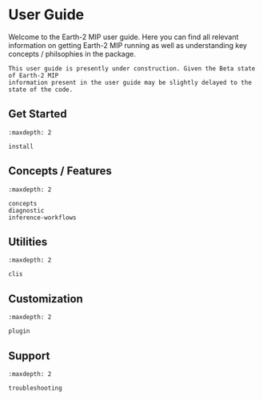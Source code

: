 # User Guide

Welcome to the Earth-2 MIP user guide.
Here you can find all relevant information on getting Earth-2 MIP running as well as
understanding key concepts / philsophies in the package.

```{danger}
This user guide is presently under construction. Given the Beta state of Earth-2 MIP
information present in the user guide may be slightly delayed to the state of the code.
```

## Get Started

```{toctree}
:maxdepth: 2

install
```

## Concepts / Features

```{toctree}
:maxdepth: 2

concepts
diagnostic
inference-workflows
```

## Utilities

```{toctree}
:maxdepth: 2

clis
```

## Customization

```{toctree}
:maxdepth: 2

plugin
```

## Support

```{toctree}
:maxdepth: 2

troubleshooting
```
